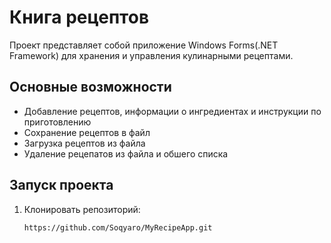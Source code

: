 # Книга рецептов

Проект представляет собой приложение Windows Forms(.NET Framework) для хранения и управления кулинарными рецептами.

## Основные возможности
- Добавление рецептов, информации о ингредиентах и инструкции по приготовлению
- Сохранение рецептов в файл
- Загрузка рецептов из файла
- Удаление рецепатов из файла и обшего списка

## Запуск проекта
1. Клонировать репозиторий:
   ```bash
   https://github.com/Soqyaro/MyRecipeApp.git
